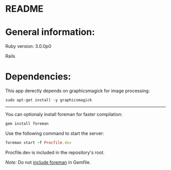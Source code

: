# README

# General information:

Ruby version: 3.0.0p0

Rails 

# Dependencies:

This app derectly depends on graphicsmagick for image processing:

`sudo apt-get install -y graphicsmagick`



---

You can optionaly install foreman for faster compilation:

```ruby
gem install foreman
```

Use the following command to start the server:

```ruby
foreman start -f Procfile.dev
```

Procfile.dev is included in the repository's root.

*Note:* Do not [include foreman](https://github.com/ddollar/foreman/wiki/Don't-Bundle-Foremanhttps://) in Gemfile.
